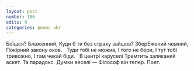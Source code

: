 ```yaml
---
layout: post
number: 166
edits: 9
categories: poems ukr
---
```


Боїшся?
Блаженний, 
Куди б ти без страху зайшов?
ЗберЕжений чемний,
Покірний закону оков.
 
Туди тобі не можна, 
І того не бери, 
І тут тобі тривожно,
І там чекай біди.
 
В центрі каруселі 
Тремтить заляканий аскет.
Та парадокс. 
Думки веселі —
Філософ він тепер.
Поет.
